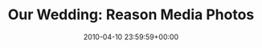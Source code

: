 ---
date: 2010-04-10 23:59:59+00:00
layout: album
title: "Our Wedding: Reason Media Photos"
categories:
- wedding
- events
photoset: 72157644644216622
flickimg: 13991136659
permalink: /wedding/2010/04/reason-media/
---